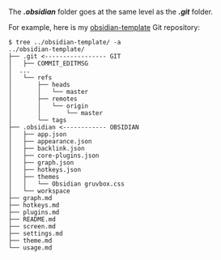 The **_.obsidian_** folder goes at the same level as the **_.git_** folder.  
  
For example, here is my [obsidian-template](https://github.com/sustainablelab/obsidian-template) Git repository:

```
$ tree ../obsidian-template/ -a
../obsidian-template/
├── .git <----------------- GIT
│   ├── COMMIT_EDITMSG
│  ...
│   └── refs
│       ├── heads
│       │   └── master
│       ├── remotes
│       │   └── origin
│       │       └── master
│       └── tags
├── .obsidian <------------ OBSIDIAN
│   ├── app.json
│   ├── appearance.json
│   ├── backlink.json
│   ├── core-plugins.json
│   ├── graph.json
│   ├── hotkeys.json
│   ├── themes
│   │   └── Obsidian gruvbox.css
│   └── workspace
├── graph.md
├── hotkeys.md
├── plugins.md
├── README.md
├── screen.md
├── settings.md
├── theme.md
└── usage.md
```
